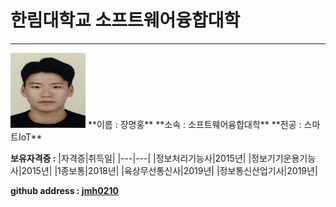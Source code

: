 # 한림대학교 소프트웨어융합대학
---
<p>
<span><img src = 증명사진.jpg height = 120 width = 120></div></span>

<span>
**이름 : 장명홍**   
**소속 : 소프트웨어융합대학**   
**전공 : 스마트IoT**
</span></div>

**보유자격증 :**
|자격증|취득일|
|---|---|
|정보처리기능사|2015년|
|정보기기운용기능사|2015년|
|1종보통|2018년|
|육상무선통신사|2019년|
|정보통신산업기사|2019년|

**github address : [jmh0210][github]**

[github]:http://github.com/jmh0210

